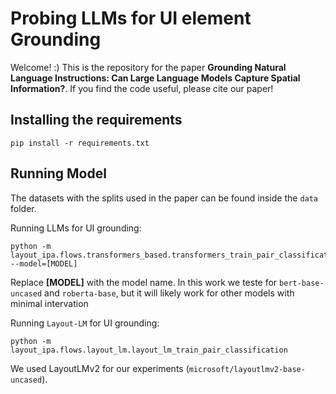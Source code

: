 # Probing LLMs for UI element Grounding

Welcome! :) This is the repository for the paper **Grounding Natural Language Instructions: Can Large Language Models Capture Spatial Information?**. If you find the code useful, please cite our paper!

## Installing the requirements

```
pip install -r requirements.txt
```

## Running Model

The datasets with the splits used in the paper can be found inside the ```data``` folder.

Running LLMs for UI grounding:

```
python -m  layout_ipa.flows.transformers_based.transformers_train_pair_classification --model=[MODEL]
```

Replace **[MODEL]** with the model name. In this work we teste for ```bert-base-uncased``` and ```roberta-base```, but it will likely work for other models with minimal intervation


Running ```Layout-LM``` for UI grounding:

```
python -m  layout_ipa.flows.layout_lm.layout_lm_train_pair_classification
```

We used LayoutLMv2 for our experiments (```microsoft/layoutlmv2-base-uncased```).





